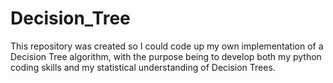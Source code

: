 # Decision_Tree
This repository was created so I could code up my own implementation of a Decision Tree algorithm, with the purpose being to develop both my python coding skills and my statistical understanding of Decision Trees.

